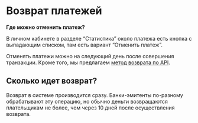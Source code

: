 # Возврат платежей

**Где можно отменить платеж?**

В личном кабинете в разделе “Статистика” около платежа есть кнопка с выпадающим списком, там есть вариант “Отменить платеж”. 

Отменять платежи можно на следующий день после совершения транзакции. Кроме того, мы предлагаем [метод возврата по API](../payments/payment-refund.md).

## **Сколько идет возврат?**

Возврат в системе производится сразу. Банки-эмитенты по-разному обрабатывают эту операцию, но обычно деньги возвращаются плательщикам не более, чем через 10 дней после осуществления возврата.

